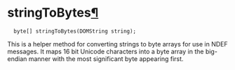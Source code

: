stringToBytes[¶](#stringToBytes)
================================

``` {.webidl .prettyprint}
  byte[] stringToBytes(DOMString string);
```

This is a helper method for converting strings to byte arrays for use in
NDEF messages. It maps 16 bit Unicode characters into a byte array in
the big-endian manner with the most significant byte appearing first.

